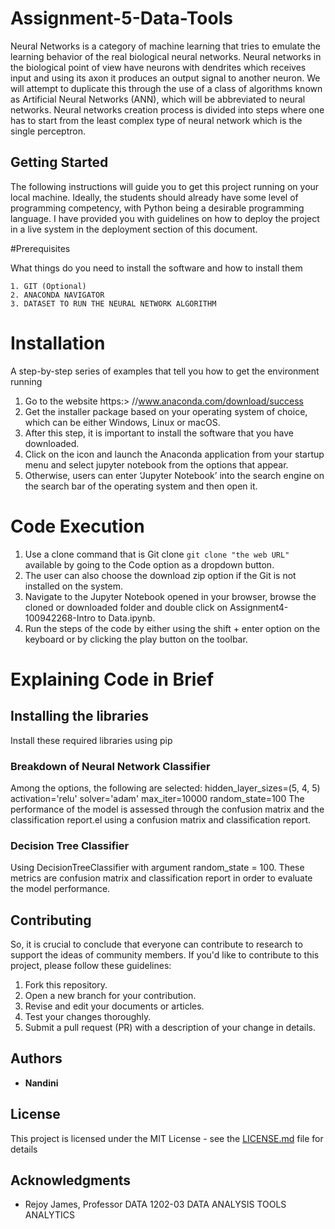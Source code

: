 # Assignment-5-Data-Tools

Neural Networks is a category of machine learning that tries to emulate the learning behavior of the real biological neural networks. Neural networks in the biological point of view have neurons with dendrites which receives input and using its axon it produces an output signal to another neuron. We will attempt to duplicate this through the use of a class of algorithms known as Artificial Neural Networks (ANN), which will be abbreviated to neural networks. Neural networks creation process is divided into steps where one has to start from the least complex type of neural network which is the single perceptron.

## Getting Started

The following instructions will guide you to get this project running on your local machine. Ideally, the students should already have some level of programming competency, with Python being a desirable programming language. I have provided you with guidelines on how to deploy the project in a live system in the deployment section of this document.

#Prerequisites

What things do you need to install the software and how to install them

```
1. GIT (Optional)
2. ANACONDA NAVIGATOR
3. DATASET TO RUN THE NEURAL NETWORK ALGORITHM
```

# Installation 

A step-by-step series of examples that tell you how to get the environment running

1. Go to the website https:> //www.anaconda.com/download/success
2. Get the installer package based on your operating system of choice, which can be either Windows, Linux or macOS.
3. After this step, it is important to install the software that you have downloaded.
4. Click on the icon and launch the Anaconda application from your startup menu and select jupyter notebook from the options that appear.
5. Otherwise, users can enter ‘Jupyter Notebook’ into the search engine on the search bar of the operating system and then open it.

# Code Execution

1. Use a clone command that is Git clone ```git clone "the web URL"``` available by going to the Code option as a dropdown button.
2. The user can also choose the download zip option if the Git is not installed on the system.
3. Navigate to the Jupyter Notebook opened in your browser, browse the cloned or downloaded folder and double click on Assignment4-100942268-Intro to Data.ipynb.
4. Run the steps of the code by either using the shift + enter option on the keyboard or by clicking the play button on the toolbar.

# Explaining Code in Brief
## Installing the libraries
Install these required libraries using pip
### Breakdown of Neural Network Classifier 
Among the options, the following are selected: hidden_layer_sizes=(5, 4, 5) activation='relu' solver='adam' max_iter=10000 random_state=100 The performance of the model is assessed through the confusion matrix and the classification report.el using a confusion matrix and classification report.
### Decision Tree Classifier
Using DecisionTreeClassifier with argument random_state = 100. These metrics are confusion matrix and classification report in order to evaluate the model performance.

## Contributing

So, it is crucial to conclude that everyone can contribute to research to support the ideas of community members. If you'd like to contribute to this project, please follow these guidelines:

1. Fork this repository.
2. Open a new branch for your contribution.
3. Revise and edit your documents or articles.
4. Test your changes thoroughly.
5. Submit a pull request (PR) with a description of your change in details.


## Authors

* **Nandini**

## License

This project is licensed under the MIT License - see the [LICENSE.md](LICENSE.md) file for details

## Acknowledgments

* Rejoy James, Professor DATA 1202-03 DATA ANALYSIS TOOLS ANALYTICS
